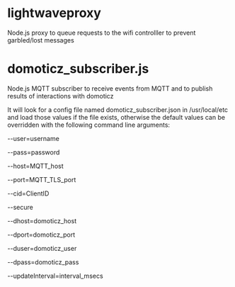 lightwaveproxy
==============

Node.js proxy to queue requests to the wifi controlller to prevent garbled/lost messages

domoticz_subscriber.js
======================

Node.js MQTT subscriber to receive events from MQTT and to publish results of interactions with domoticz

It will look for a config file named domoticz_subscriber.json in /usr/local/etc and load those values if the file exists,
otherwise the default values can be overridden with the following command line arguments:

--user=username

--pass=password

--host=MQTT_host

--port=MQTT_TLS_port

--cid=ClientID

--secure

--dhost=domoticz_host

--dport=domoticz_port

--duser=domoticz_user

--dpass=domoticz_pass

--updateInterval=interval_msecs
